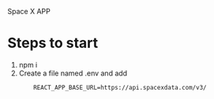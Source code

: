 Space X APP

# Steps to start

1. npm i
2. Create a file named .env and add
   ```
       REACT_APP_BASE_URL=https://api.spacexdata.com/v3/
   ```
